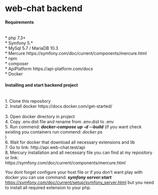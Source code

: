 # web-chat backend

<h4>Requirements</h4> <br />
* php 7.3+ <br />
* Symfony 5.*  <br />
* MySql 5.7 / MariaDB 10.3  <br />
* Mercure <link>https://symfony.com/doc/current/components/mercure.html</link>  <br />
* npm  <br />  
* composer  <br />
* ApiPlatform <link>https://api-platform.com/docs</link>  <br />
* Docker   <br /> 

<h4>Installing and start backend project</h4>  <br />
1. Clone this repository  <br />
2. Install docker <link>https://docs.docker.com/get-started/</link> <br /> <br />
3. Open docker directory in project <br />
4. Copy .env.dist file and rename from .env.dist to .env  <br />
5. Run commend: <i><b>docker-compose up -d --build</b></i> (if you want check existing you containers run commend: <i></b>docker ps</b> <br /></i>) <br />
6. Wait for docker that download all necessary extensions and lib   <br />
7. Go to link: <link>http://api.web-chat.test/api</link> <br />
8. Mercury installation and all necessary file you can find at my repository or link:  <br /><link>https://symfony.com/doc/current/components/mercure.html</link> <br />

You dont forget configure your host file or if you don't want play with docker you can use command: <i><b>symfony server:start</b></i> <link>https://symfony.com/doc/current/setup/symfony_server.html<link> 
but you need to install all required extension to your php. <br />
